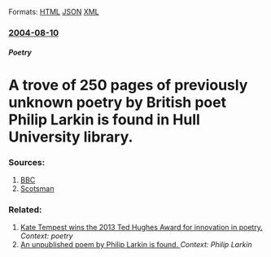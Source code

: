 
Formats: [HTML](/news/2004/08/10/a-trove-of-250-pages-of-previously-unknown-poetry-by-british-poet-philip-larkin-is-found-in-hull-university-library.html)  [JSON](/news/2004/08/10/a-trove-of-250-pages-of-previously-unknown-poetry-by-british-poet-philip-larkin-is-found-in-hull-university-library.json)  [XML](/news/2004/08/10/a-trove-of-250-pages-of-previously-unknown-poetry-by-british-poet-philip-larkin-is-found-in-hull-university-library.xml)  

### [2004-08-10](/news/2004/08/10/index.md)

##### Poetry
#  A trove of 250 pages of previously unknown poetry by British poet Philip Larkin is found in Hull University library. 




### Sources:

1. [BBC](http://news.bbc.co.uk/2/hi/entertainment/3550924.stm)
2. [Scotsman](http://news.scotsman.com/latest.cfm?id=3322235)

### Related:

1. [Kate Tempest wins the 2013 Ted Hughes Award for innovation in poetry. ](/news/2013/03/27/kate-tempest-wins-the-2013-ted-hughes-award-for-innovation-in-poetry.md) _Context: poetry_
2. [An unpublished poem by Philip Larkin is found. ](/news/2010/12/5/an-unpublished-poem-by-philip-larkin-is-found.md) _Context: Philip Larkin_

